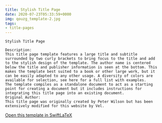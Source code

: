 ```yaml
---
title: Stylish Title Page
date: 2020-07-23T05:33:59+0000
img: qouzg_template-2.jpg
tags:
- title-pages
---
```

```
Stylish Title Page

Description:
This title page template features a large title and subtitle surrounded by two curly brackets to bring focus to the title and add to the stylish design of the template. The author name is centered below the title and publisher information is seen at the bottom. This makes the template best suited to a book or other large work, but it can be easily adapted to any other usage. A diversity of colors are available for selection, see here for a full list with examples.
The template compiles as a standalone document to act as a starting point for creating a document but it includes instructions for integrating this title page into an existing document.
Original Author:
This title page was originally created by Peter Wilson but has been extensively modified for this website by Vel.
```
[Open this template in SwiftLaTeX](https://www.swiftlatex.com/project.html?import=https://swiftlatex.github.io/LaTeXBoilerPlate/zips/reept_template.zip)
